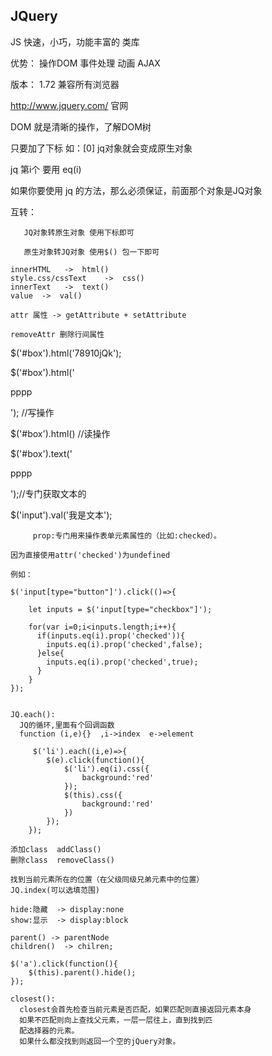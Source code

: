 ## JQuery

JS 快速，小巧，功能丰富的 类库

优势： 操作DOM  事件处理 动画 AJAX 

版本： 1.72 兼容所有浏览器

http://www.jquery.com/    官网

DOM 就是清晰的操作，了解DOM树

只要加了下标 如：[0] jq对象就会变成原生对象

jq 第i个 要用 eq(i)

如果你要使用 jq 的方法，那么必须保证，前面那个对象是JQ对象

互转：
    
       JQ对象转原生对象 使用下标即可
    
       原生对象转JQ对象 使用$() 包一下即可
  
    innerHTML   ->  html()
    style.css/cssText    ->  css()
    innerText   ->  text()
    value  ->  val()

    attr 属性 -> getAttribute + setAttribute

    removeAttr 删除行间属性

   $('#box').html('78910jQk');
  
   $('#box').html('<p>pppp</p>'); //写操作

   $('#box').html() //读操作

   $('#box').text('<p>pppp</p>');//专门获取文本的

   $('input').val('我是文本');
   
   
         prop:专门用来操作表单元素属性的（比如:checked）。
   
    因为直接使用attr('checked')为undefined

    例如：
    
    $('input[type="button"]').click(()=>{
    
        let inputs = $('input[type="checkbox"]');

        for(var i=0;i<inputs.length;i++){
          if(inputs.eq(i).prop('checked')){
            inputs.eq(i).prop('checked',false);
          }else{
            inputs.eq(i).prop('checked',true);
          }
        }
    });
    
    
    JQ.each():
      JQ的循环,里面有个回调函数
      function (i,e){}  ,i->index  e->element
      
         $('li').each((i,e)=>{
            $(e).click(function(){
                $('li').eq(i).css({
                    background:'red'
                });
                $(this).css({
                    background:'red'
                })
            });
        });
        
    添加class  addClass()
    删除class  removeClass()
    
    找到当前元素所在的位置（在父级同级兄弟元素中的位置）
    JQ.index(可以选填范围)
    
    hide:隐藏  -> display:none
    show:显示  -> display:block

    parent() -> parentNode
    children()  -> chilren;
        
    $('a').click(function(){
        $(this).parent().hide();
    });
    
    closest():
      closest会首先检查当前元素是否匹配，如果匹配则直接返回元素本身
      如果不匹配则向上查找父元素，一层一层往上，直到找到匹
      配选择器的元素。
      如果什么都没找到则返回一个空的jQuery对象。
      
    


